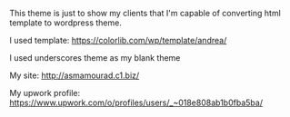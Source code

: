 This theme is just to show my clients that I'm capable of converting html template to wordpress theme.

I used template: https://colorlib.com/wp/template/andrea/

I used underscores theme as my blank theme

My site: http://asmamourad.c1.biz/

My upwork profile: https://www.upwork.com/o/profiles/users/_~018e808ab1b0fba5ba/
 
